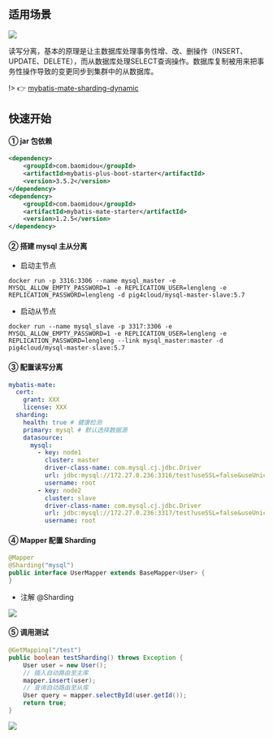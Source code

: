 ## 适用场景

![](https://minio.pigx.vip/oss/1659275395.jpg)

读写分离，基本的原理是让主数据库处理事务性增、改、删操作（INSERT、UPDATE、DELETE），而从数据库处理SELECT查询操作。数据库复制被用来把事务性操作导致的变更同步到集群中的从数据库。

!> 👉 [mybatis-mate-sharding-dynamic](https://gitee.com/baomidou/mybatis-mate-examples/tree/master/mybatis-mate-sharding-dynamic)


## 快速开始

#### ① jar 包依赖

```xml
<dependency>
    <groupId>com.baomidou</groupId>
    <artifactId>mybatis-plus-boot-starter</artifactId>
    <version>3.5.2</version>
</dependency>
<dependency>
    <groupId>com.baomidou</groupId>
    <artifactId>mybatis-mate-starter</artifactId>
    <version>1.2.5</version>
</dependency>
```

#### ② 搭建 mysql 主从分离

- 启动主节点
```
docker run -p 3316:3306 --name mysql_master -e MYSQL_ALLOW_EMPTY_PASSWORD=1 -e REPLICATION_USER=lengleng -e REPLICATION_PASSWORD=lengleng -d pig4cloud/mysql-master-slave:5.7
```

- 启动从节点
```
docker run --name mysql_slave -p 3317:3306 -e MYSQL_ALLOW_EMPTY_PASSWORD=1 -e REPLICATION_USER=lengleng -e REPLICATION_PASSWORD=lengleng --link mysql_master:master -d pig4cloud/mysql-master-slave:5.7
```

#### ③ 配置读写分离

```yaml
mybatis-mate:
  cert:
    grant: XXX
    license: XXX
  sharding:
    health: true # 健康检测
    primary: mysql # 默认选择数据源
    datasource:
      mysql:
        - key: node1
          cluster: master
          driver-class-name: com.mysql.cj.jdbc.Driver
          url: jdbc:mysql://172.27.0.236:3316/test?useSSL=false&useUnicode=true&characterEncoding=UTF-8&serverTimezone=UTC
          username: root
        - key: node2
          cluster: slave
          driver-class-name: com.mysql.cj.jdbc.Driver
          url: jdbc:mysql://172.27.0.236:3317/test?useSSL=false&useUnicode=true&characterEncoding=UTF-8&serverTimezone=UTC
          username: root
```

#### ④ Mapper 配置 Sharding

```java
@Mapper
@Sharding("mysql")
public interface UserMapper extends BaseMapper<User> {
}
```

- 注解 @Sharding


![](https://minio.pigx.vip/oss/1659276135.png)

#### ⑤ 调用测试

```java
@GetMapping("/test")
public boolean testSharding() throws Exception {
    User user = new User();
    // 插入自动路由至主库
    mapper.insert(user);
    // 查询自动路由至从库
    User query = mapper.selectById(user.getId());
    return true;
}
```
![](https://minio.pigx.vip/oss/1659275897.png)

